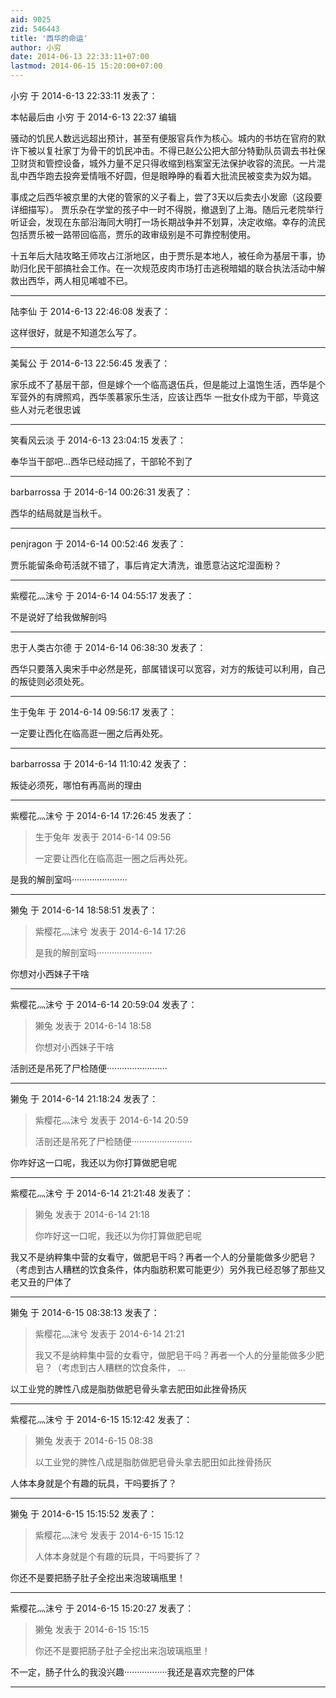 ```yaml
---
aid: 9025
zid: 546443
title: '西华的命运'
author: 小穷
date: 2014-06-13 22:33:11+07:00
lastmod: 2014-06-15 15:20:00+07:00
---
```


小穷 于 2014-6-13 22:33:11 发表了：

本帖最后由 小穷 于 2014-6-13 22:37 编辑 

骚动的饥民人数远远超出预计，甚至有便服官兵作为核心。城内的书坊在官府的默许下被以复社家丁为骨干的饥民冲击。不得已赵公公把大部分特勤队员调去书社保卫财货和管控设备，城外力量不足只得收缩到档案室无法保护收容的流民。一片混乱中西华跑去投奔爱情哦不好圆，但是眼睁睁的看着大批流民被变卖为奴为娼。 

事成之后西华被京里的大佬的管家的义子看上，尝了3天以后卖去小发廊（这段要详细描写）。 贾乐杂在学堂的孩子中一时不得脱，撤退到了上海。随后元老院举行听证会，发现在东部沿海同大明打一场长期战争并不划算，决定收缩。幸存的流民包括贾乐被一路带回临高，贾乐的政审级别是不可靠控制使用。

十五年后大陆攻略王师攻占江浙地区，由于贾乐是本地人，被任命为基层干事，协助归化民干部搞社会工作。在一次规范皮肉市场打击逃税暗娼的联合执法活动中解救出西华，两人相见唏嘘不已。

---------

陆李仙 于 2014-6-13 22:46:08 发表了：

这样很好，就是不知道怎么写了。

---------

美髯公 于 2014-6-13 22:56:45 发表了：

家乐成不了基层干部，但是嫁个一个临高退伍兵，但是能过上温饱生活，西华是个军营外的有牌照鸡，西华羡慕家乐生活，应该让西华 一批女仆成为干部，毕竟这些人对元老很忠诚

---------

笑看风云淡 于 2014-6-13 23:04:15 发表了：

奉华当干部吧...西华已经动摇了，干部轮不到了

---------

barbarrossa 于 2014-6-14 00:26:31 发表了：

西华的结局就是当秋千。

---------

penjragon 于 2014-6-14 00:52:46 发表了：

贾乐能留条命苟活就不错了，事后肯定大清洗，谁愿意沾这坨湿面粉？

---------

紫樱花灬沫兮 于 2014-6-14 04:55:17 发表了：

不是说好了给我做解剖吗

---------

忠于人类古尔德 于 2014-6-14 06:38:30 发表了：

西华只要落入奥宋手中必然是死，部属错误可以宽容，对方的叛徒可以利用，自己的叛徒则必须处死。

---------

生于兔年 于 2014-6-14 09:56:17 发表了：

一定要让西化在临高逛一圈之后再处死。

---------

barbarrossa 于 2014-6-14 11:10:42 发表了：

叛徒必须死，哪怕有再高尚的理由

---------

紫樱花灬沫兮 于 2014-6-14 17:26:45 发表了：

> 生于兔年 发表于 2014-6-14 09:56
> 
> 一定要让西化在临高逛一圈之后再处死。



是我的解剖室吗······················

---------

獭兔 于 2014-6-14 18:58:51 发表了：

> 紫樱花灬沫兮 发表于 2014-6-14 17:26
> 
> 是我的解剖室吗······················



你想对小西妹子干啥

---------

紫樱花灬沫兮 于 2014-6-14 20:59:04 发表了：

> 獭兔 发表于 2014-6-14 18:58
> 
> 你想对小西妹子干啥



活剖还是吊死了尸检随便························

---------

獭兔 于 2014-6-14 21:18:24 发表了：

> 紫樱花灬沫兮 发表于 2014-6-14 20:59
> 
> 活剖还是吊死了尸检随便························



你咋好这一口呢，我还以为你打算做肥皂呢

---------

紫樱花灬沫兮 于 2014-6-14 21:21:48 发表了：

> 獭兔 发表于 2014-6-14 21:18
> 
> 你咋好这一口呢，我还以为你打算做肥皂呢



我又不是纳粹集中营的女看守，做肥皂干吗？再者一个人的分量能做多少肥皂？（考虑到古人糟糕的饮食条件，体内脂肪积累可能更少）另外我已经忍够了那些又老又丑的尸体了

---------

獭兔 于 2014-6-15 08:38:13 发表了：

> 紫樱花灬沫兮 发表于 2014-6-14 21:21
> 
> 我又不是纳粹集中营的女看守，做肥皂干吗？再者一个人的分量能做多少肥皂？（考虑到古人糟糕的饮食条件， ...



以工业党的脾性八成是脂肪做肥皂骨头拿去肥田如此挫骨扬灰

---------

紫樱花灬沫兮 于 2014-6-15 15:12:42 发表了：

> 獭兔 发表于 2014-6-15 08:38
> 
> 以工业党的脾性八成是脂肪做肥皂骨头拿去肥田如此挫骨扬灰



人体本身就是个有趣的玩具，干吗要拆了？

---------

獭兔 于 2014-6-15 15:15:52 发表了：

> 紫樱花灬沫兮 发表于 2014-6-15 15:12
> 
> 人体本身就是个有趣的玩具，干吗要拆了？



你还不是要把肠子肚子全挖出来泡玻璃瓶里！

---------

紫樱花灬沫兮 于 2014-6-15 15:20:27 发表了：

> 獭兔 发表于 2014-6-15 15:15
> 
> 你还不是要把肠子肚子全挖出来泡玻璃瓶里！



不一定，肠子什么的我没兴趣·················我还是喜欢完整的尸体

---------

